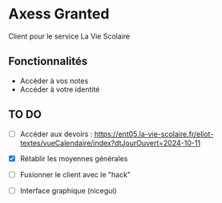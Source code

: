 # Axess Granted
Client pour le service La Vie Scolaire
## Fonctionnalités
- Accéder à vos notes
- Accéder à votre identité
## TO DO
- [ ] Accéder aux devoirs : https://ent05.la-vie-scolaire.fr/eliot-textes/vueCalendaire/index?dtJourOuvert=2024-10-11
- [x] Rétablir les moyennes générales
- [ ] Fusionner le client avec le "hack"
- [ ] Interface graphique (nicegui)

